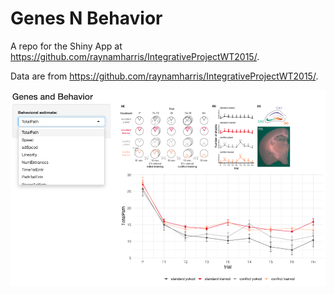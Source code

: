 # Genes N Behavior

A repo for the Shiny App at https://github.com/raynamharris/IntegrativeProjectWT2015/. 

Data are from https://github.com/raynamharris/IntegrativeProjectWT2015/.

![](www/screenshot.png)